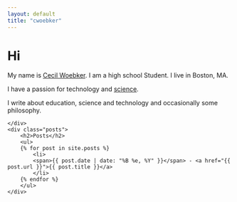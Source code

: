 ```yaml
---
layout: default
title: "cwoebker"
---
```


<div class="content" id="page">
    <div itemscope itemtype="http://data-vocabulary.org/Person" class="intro">
        <h1>Hi</h1>
        <p>My name is <a href="/colophon"><span itemprop="name">Cecil Woebker</span></a>. I am a high school <span itemprop="title">Student</span>. I live in <span itemprop="address" itemscope itemtype="http://data-vocabulary.org/Address">
            <span itemprop="locality">Boston</span>,
            <span itemprop="region">MA</span>.
        </span></p>
        <p>I have a passion for technology and <a href="/scientia">science</a>.
        <p>I write about education, science and technology and occasionally some philosophy.</p>
        
    </div>
    <div class="posts">
        <h2>Posts</h2>
        <ul>
        {% for post in site.posts %}
            <li>
            <span>{{ post.date | date: "%B %e, %Y" }}</span> - <a href="{{ post.url }}">{{ post.title }}</a>
            </li>
        {% endfor %}
        </ul>
    </div>
</div>